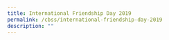 ```yaml
---
title: International Friendship Day 2019
permalink: /cbss/international-friendship-day-2019
description: ""
---
```

